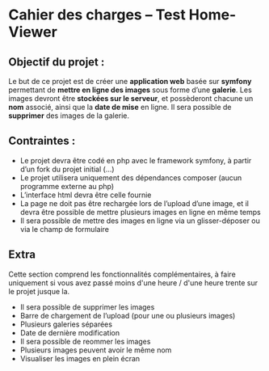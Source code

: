 # Cahier des charges – Test Home-Viewer

## Objectif du projet :

Le but de ce projet est de créer une **application web** basée sur **symfony** permettant de **mettre en ligne des images** sous forme d’une **galerie**. Les images devront être **stockées sur le serveur**, et possèderont chacune un **nom** associé, ainsi que la **date de mise** en ligne. Il sera possible de **supprimer** des images de la galerie.

## Contraintes :

-	Le projet devra être codé en php avec le framework symfony, à partir d’un fork du projet initial (…)
-	Le projet utilisera uniquement des dépendances composer (aucun programme externe au php)
-	L’interface html devra être celle fournie
-	La page ne doit pas être rechargée lors de l’upload d’une image, et il devra être possible de mettre plusieurs images en ligne en même temps
-	Il sera possible de mettre des images en ligne via un glisser-déposer ou via le champ de formulaire

## Extra

Cette section comprend les fonctionnalités complémentaires, à faire uniquement si vous avez passé moins d'une heure / d'une heure trente sur le projet jusque la.

-	Il sera possible de supprimer les images
-	Barre de chargement de l’upload (pour une ou plusieurs images)
-	Plusieurs galeries séparées
-	Date de dernière modification
- Il sera possible de reommer les images
-	Plusieurs images peuvent avoir le même nom
- Visualiser les images en plein écran
